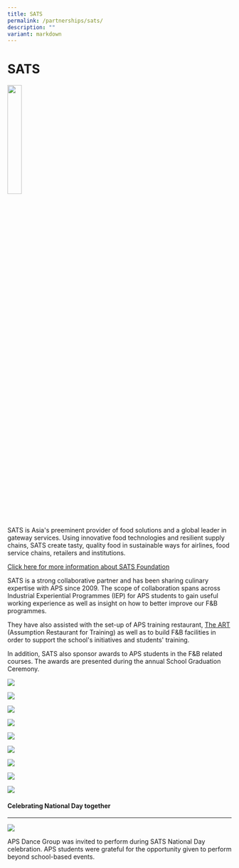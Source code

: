 ```yaml
---
title: SATS
permalink: /partnerships/sats/
description: ""
variant: markdown
---
```

SATS
====
<img src="/images/SATS/SATS.jpg" style="width:25%" align="left">

<br clear="left">

SATS is Asia's preeminent provider of food solutions and a global leader in gateway services. Using innovative food technologies and resilient supply chains, SATS create tasty, quality food in sustainable ways for airlines, food service chains, retailers and institutions.

[Click here for more information about SATS Foundation](https://www.sats.com.sg/sustainability/sats-foundation)

SATS is a strong collaborative partner and has been sharing culinary expertise with APS since 2009. The scope of collaboration spans across Industrial Experiential Programmes (IEP) for APS students to gain useful working experience as well as insight on how to better improve our F&amp;B programmes.

They have also assisted with the set-up of APS training restaurant, [The ART](https://www.aps.edu.sg/the-art/) (Assumption Restaurant for Training) as well as to build F&amp;B facilities in order to support the school's initiatives and students' training. 

In addition, SATS also sponsor awards to APS students in the F&amp;B related courses. The awards are presented during the annual School Graduation Ceremony.

![](/images/SATS/1_sats%20achievement%20award_bp.jpg)

![](/images/SATS/2_sats%20best%20progress%20award_bp.jpg)

![](/images/SATS/3_sats%20character%20award_bp.jpg)

![](/images/SATS/4_sats%20achievement%20award_cs.jpg)

![](/images/SATS/5_sats%20best%20progress%20award_cs.jpg)

![](/images/SATS/6_sats%20character%20award_cs.jpg)

![](/images/SATS/7_sats%20achievement%20award_hs.jpg)

![](/images/SATS/8_sats%20best%20progress%20award_hs.jpg)

![](/images/SATS/9_sats%20character%20award_hs.jpg)




#### Celebrating National Day together
---------------------------------------------------


![](/images/SATS/aps%20dance%20group%202.jpg)

APS Dance Group was invited to perform during SATS National Day celebration. APS students were grateful for the opportunity given to perform beyond school-based events.